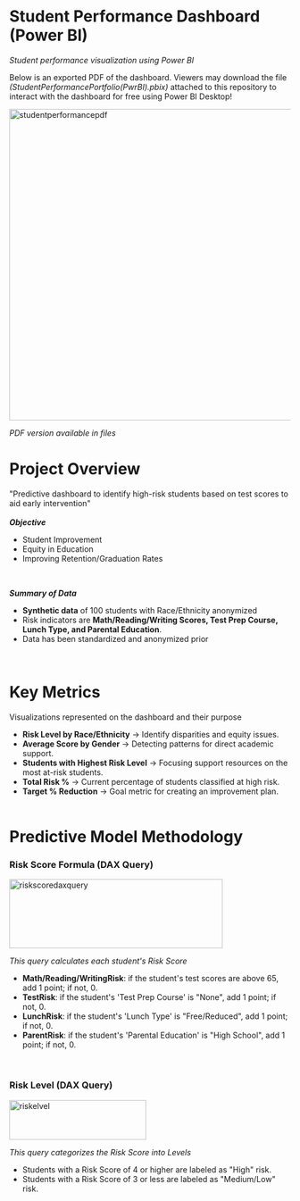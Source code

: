 # Student Performance Dashboard (Power BI)
*Student performance visualization using Power BI*


Below is an exported PDF of the dashboard. Viewers may download the file *(StudentPerformancePortfolio(PwrBI).pbix)* attached to this repository to interact with the dashboard for free using Power BI Desktop!


<img width="987" height="558" alt="studentperformancepdf" src="https://github.com/user-attachments/assets/7b84aecd-2206-4643-8b65-936cebdf7288" />

*PDF version available in files*

# Project Overview
"Predictive dashboard to identify high-risk students based on test scores to aid early intervention" <br> <br>
***Objective***
- Student Improvement
- Equity in Education
- Improving Retention/Graduation Rates
<br>

***Summary of Data*** <br>
- **Synthetic data** of 100 students with Race/Ethnicity anonymized
- Risk indicators are **Math/Reading/Writing Scores, Test Prep Course, Lunch Type, and Parental Education**.
- Data has been standardized and anonymized prior
<br>

# Key Metrics
Visualizations represented on the dashboard and their purpose
- **Risk Level by Race/Ethnicity** -> Identify disparities and equity issues.
- **Average Score by Gender** -> Detecting patterns for direct academic support.
- **Students with Highest Risk Level** -> Focusing support resources on the most at-risk students.
- **Total Risk %** -> Current percentage of students classified at high risk.
- **Target % Reduction** -> Goal metric for creating an improvement plan.
<br><br>

# Predictive Model Methodology 
### Risk Score Formula (DAX Query)
<img width="382" height="124" alt="riskscoredaxquery" src="https://github.com/user-attachments/assets/8eeec957-37e8-405d-bce4-f25222d655f8" />
<br>

*This query calculates each student's Risk Score*
- **Math/Reading/WritingRisk**: if the student's test scores are above 65, add 1 point; if not, 0.
- **TestRisk**: if the student's 'Test Prep Course' is "None", add 1 point; if not, 0.
- **LunchRisk**: if the student's 'Lunch Type' is "Free/Reduced", add 1 point; if not, 0.
- **ParentRisk**: if the student's 'Parental Education' is "High School", add 1 point; if not, 0.
<br>

### Risk Level (DAX Query)
<img width="245" height="71" alt="riskelvel" src="https://github.com/user-attachments/assets/64c92d5b-b662-4fe0-bb68-27cf01cdd468" />
<br>

*This query categorizes the Risk Score into Levels*
- Students with a Risk Score of 4 or higher are labeled as "High" risk.
- Students with a Risk Score of 3 or less are labeled as "Medium/Low" risk.
